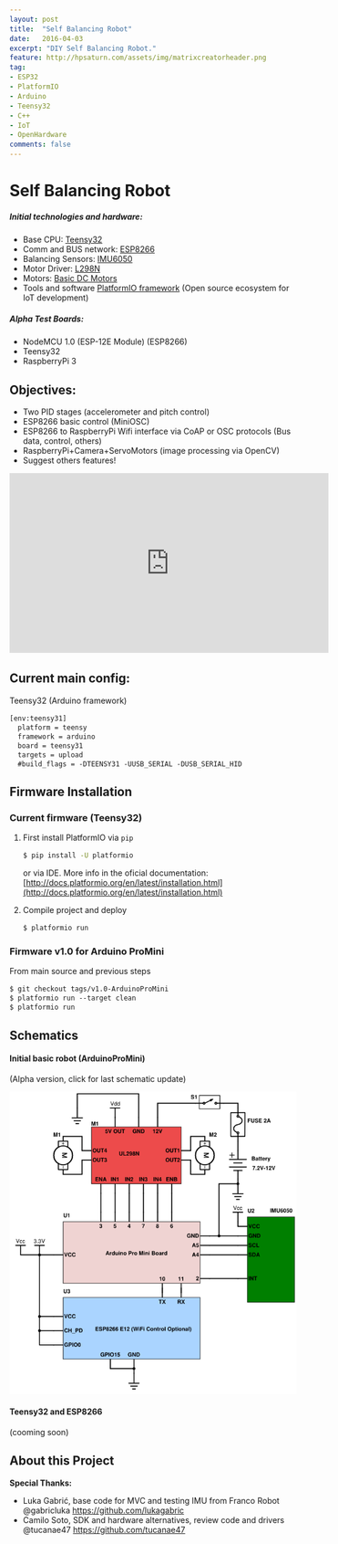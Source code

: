```yaml
---
layout: post
title:  "Self Balancing Robot"
date:   2016-04-03
excerpt: "DIY Self Balancing Robot."
feature: http://hpsaturn.com/assets/img/matrixcreatorheader.png
tag:
- ESP32
- PlatformIO
- Arduino
- Teensy32
- C++
- IoT
- OpenHardware
comments: false
---
```


# Self Balancing Robot


##### Initial technologies and hardware:

- Base CPU: [Teensy32](https://www.pjrc.com/teensy/teensy31.html)
- Comm and BUS network: [ESP8266](https://espressif.com/en/products/hardware/esp8266ex/overview)
- Balancing Sensors: [IMU6050](http://www.aliexpress.com/item/MPU-6050-3-Axis-gyroscope-acce-lerometer-module-3V-5V-compatible-For-Ar/1858984311.html)
- Motor Driver: [L298N](http://www.aliexpress.com/item/Free-Shipping-1PCS-New-Dual-H-Bridge-DC-Stepper-Motor-Drive-Controller-Board-Module-L298N-for/32556583041.html)
- Motors: [Basic DC Motors](http://www.aliexpress.com/store/product/HK-POST-FREE-Wholesale-48-1-Plastic-DC-Drive-Gear-Motor-Tyre-Tire-Wheel-For/2035033_32603795906.html)
- Tools and software [PlatformIO framework](http://platformio.org/) (Open source ecosystem for IoT development)

##### Alpha Test Boards:

- NodeMCU 1.0 (ESP-12E Module) (ESP8266)
- Teensy32
- RaspberryPi 3

## Objectives:

- Two PID stages (accelerometer and pitch control)
- ESP8266 basic control (MiniOSC)
- ESP8266 to RaspberryPi Wifi interface via CoAP or OSC protocols (Bus data, control, others)
- RaspberryPi+Camera+ServoMotors (image processing via OpenCV)
- Suggest others features!

<iframe width="560" height="315" src="https://www.youtube.com/embed/7tfVts636bs" frameborder="0" allow="accelerometer; autoplay; encrypted-media; gyroscope; picture-in-picture" allowfullscreen></iframe>
 
## Current main config:

   Teensy32 (Arduino framework)

   ```
   [env:teensy31]
     platform = teensy
     framework = arduino
     board = teensy31
     targets = upload
     #build_flags = -DTEENSY31 -UUSB_SERIAL -DUSB_SERIAL_HID
   ```

## Firmware Installation

### Current firmware (Teensy32)

1. First install PlatformIO via `pip`
 
   ``` bash
   $ pip install -U platformio 
   ```
   or via IDE. More info in the oficial documentation: [http://docs.platformio.org/en/latest/installation.html](http://docs.platformio.org/en/latest/installation.html)

2. Compile project and deploy

   ``` bash 
   $ platformio run

   ```

### Firmware v1.0 for Arduino ProMini

   From main source and previous steps

   ```
   $ git checkout tags/v1.0-ArduinoProMini
   $ platformio run --target clean
   $ platformio run
   ```
   
## Schematics

#### Initial basic robot (ArduinoProMini)

 (Alpha version, click for last schematic update)
 
[![Click for last schematic update](https://github.com/HackBo/Self-Balancing-Robot/blob/master/images/schematics_basic_self_balancing.png)](http://www.schematics.com/project/self-balancing-robot-31896/)

#### Teensy32 and ESP8266

(cooming soon)


## About this Project

**Special Thanks:** 

- Luka Gabrić, base code for MVC and testing IMU from Franco Robot @gabricluka https://github.com/lukagabric 
- Camilo Soto, SDK and hardware alternatives, review code and drivers @tucanae47 https://github.com/tucanae47

